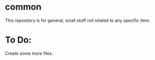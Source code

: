 # common
This repository is for general, small stuff not related to any specific item.  

# To Do:
Create some more files.
